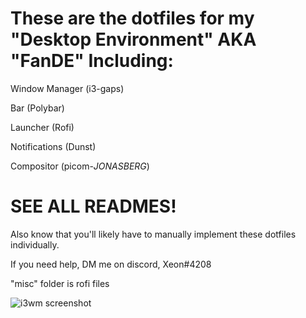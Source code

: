# These are the dotfiles for my "Desktop Environment" AKA "FanDE" Including:

Window Manager (i3-gaps)

Bar (Polybar)

Launcher (Rofi)

Notifications (Dunst)

Compositor (picom-*JONASBERG*) 

# SEE ALL READMES!
Also know that you'll likely have to manually implement these dotfiles individually. 

If you need help, DM me on discord, Xeon#4208

"misc" folder is rofi files

![i3wm screenshot](https://github.com/XeonBionic/actualdots/blob/228948e3c001a787df8962cc3f7153be232e8568/screenshots/Screenshot%20from%202022-05-05%2005-35-16.png)



